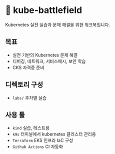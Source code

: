 # 🧪 kube-battlefield

Kubernetes 실전 실습과 문제 해결을 위한 워크북입니다.

## 목표

- 실전 기반의 Kubernetes 문제 해결
- 디버깅, 네트워크, 서비스메시, 보안 학습
- CKS 자격증 준비

## 디렉토리 구성

- `labs/` 주차별 실습

## 사용 툴

- `kind` 실습, 테스트용
- `k9s` 터미널에서 kubernetes 클러스터 관리용
- `Terraform` EKS 인프라 IaC 구성
- `Github Actions` CI 자동화
